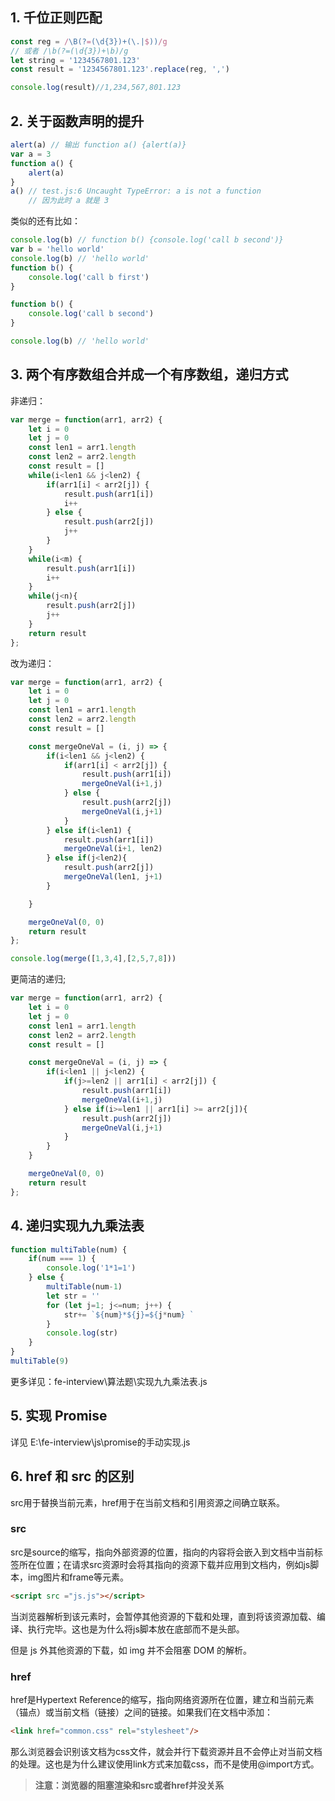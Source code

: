 ## 1. 千位正则匹配

```js
const reg = /\B(?=(\d{3})+(\.|$))/g
// 或者 /\b(?=(\d{3})+\b)/g
let string = '1234567801.123'
const result = '1234567801.123'.replace(reg, ',')

console.log(result)//1,234,567,801.123
```

## 2. 关于函数声明的提升
```js
alert(a) // 输出 function a() {alert(a)}
var a = 3
function a() {
    alert(a)
}
a() // test.js:6 Uncaught TypeError: a is not a function
    // 因为此时 a 就是 3
```

类似的还有比如：
```js
console.log(b) // function b() {console.log('call b second')}
var b = 'hello world'
console.log(b) // 'hello world'
function b() {
    console.log('call b first')
}

function b() {
    console.log('call b second')
}

console.log(b) // 'hello world'
```

## 3. 两个有序数组合并成一个有序数组，递归方式
非递归：
```js
var merge = function(arr1, arr2) {
    let i = 0
    let j = 0
    const len1 = arr1.length
    const len2 = arr2.length
    const result = []
    while(i<len1 && j<len2) {
        if(arr1[i] < arr2[j]) {
            result.push(arr1[i])
            i++
        } else {
            result.push(arr2[j])
            j++
        }
    }
    while(i<m) {
        result.push(arr1[i])
        i++
    }
    while(j<n){
        result.push(arr2[j])
        j++
    }
    return result
};
```

改为递归：
```js
var merge = function(arr1, arr2) {
    let i = 0
    let j = 0
    const len1 = arr1.length
    const len2 = arr2.length
    const result = []

    const mergeOneVal = (i, j) => {
        if(i<len1 && j<len2) {
            if(arr1[i] < arr2[j]) {
                result.push(arr1[i])
                mergeOneVal(i+1,j)
            } else {
                result.push(arr2[j])
                mergeOneVal(i,j+1)
            }
        } else if(i<len1) {
            result.push(arr1[i])
            mergeOneVal(i+1, len2)
        } else if(j<len2){
            result.push(arr2[j])
            mergeOneVal(len1, j+1)
        }

    }

    mergeOneVal(0, 0)
    return result
};

console.log(merge([1,3,4],[2,5,7,8]))
```

更简洁的递归;
```js
var merge = function(arr1, arr2) {
    let i = 0
    let j = 0
    const len1 = arr1.length
    const len2 = arr2.length
    const result = []

    const mergeOneVal = (i, j) => {
        if(i<len1 || j<len2) {
            if(j>=len2 || arr1[i] < arr2[j]) {
                result.push(arr1[i])
                mergeOneVal(i+1,j)
            } else if(i>=len1 || arr1[i] >= arr2[j]){
                result.push(arr2[j])
                mergeOneVal(i,j+1)
            }
        } 
    }

    mergeOneVal(0, 0)
    return result
};
```

## 4. 递归实现九九乘法表
```js
function multiTable(num) {
    if(num === 1) {
        console.log('1*1=1')
    } else {
        multiTable(num-1)
        let str = ''
        for (let j=1; j<=num; j++) {
            str+= `${num}*${j}=${j*num} `
        }
        console.log(str)
    }
}
multiTable(9)
```
更多详见：fe-interview\算法题\实现九九乘法表.js

## 5. 实现 Promise
详见
E:\fe-interview\js\promise的手动实现.js

## 6. href 和 src 的区别

src用于替换当前元素，href用于在当前文档和引用资源之间确立联系。

### src
src是source的缩写，指向外部资源的位置，指向的内容将会嵌入到文档中当前标签所在位置；在请求src资源时会将其指向的资源下载并应用到文档内，例如js脚本，img图片和frame等元素。

```html
<script src ="js.js"></script>
```
当浏览器解析到该元素时，会暂停其他资源的下载和处理，直到将该资源加载、编译、执行完毕。这也是为什么将js脚本放在底部而不是头部。

但是 js 外其他资源的下载，如 img 并不会阻塞 DOM 的解析。

### href
href是Hypertext Reference的缩写，指向网络资源所在位置，建立和当前元素（锚点）或当前文档（链接）之间的链接。如果我们在文档中添加：
```html
<link href="common.css" rel="stylesheet"/>
```
那么浏览器会识别该文档为css文件，就会并行下载资源并且不会停止对当前文档的处理。这也是为什么建议使用link方式来加载css，而不是使用@import方式。

> **注意：浏览器的阻塞渲染和src或者href并没关系**